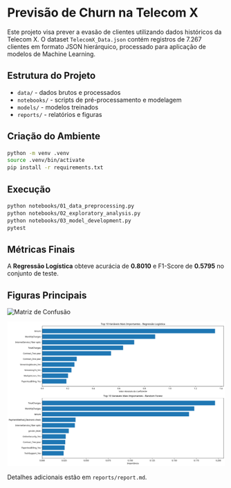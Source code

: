 # Previsão de Churn na Telecom X

Este projeto visa prever a evasão de clientes utilizando dados históricos da Telecom X. O dataset `TelecomX_Data.json` contém registros de 7.267 clientes em formato JSON hierárquico, processado para aplicação de modelos de Machine Learning.

## Estrutura do Projeto
- `data/` - dados brutos e processados
- `notebooks/` - scripts de pré-processamento e modelagem
- `models/` - modelos treinados
- `reports/` - relatórios e figuras

## Criação do Ambiente
```bash
python -m venv .venv
source .venv/bin/activate
pip install -r requirements.txt
```

## Execução
```bash
python notebooks/01_data_preprocessing.py
python notebooks/02_exploratory_analysis.py
python notebooks/03_model_development.py
pytest
```

## Métricas Finais
A **Regressão Logística** obteve acurácia de **0.8010** e F1-Score de **0.5795** no conjunto de teste.

## Figuras Principais
![Matriz de Confusão](telecom_churn_prediction_project/telecom_churn_prediction/reports/confusion_matrix_Regressão_Logística.png)

![Importância das Features](telecom_churn_prediction_project/telecom_churn_prediction/reports/feature_importance.png)

Detalhes adicionais estão em `reports/report.md`.
